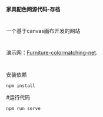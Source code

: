 **家具配色网源代码-存档** 
#
一个基于canvas画布开发的网站
#
演示网：[Furniture-colormatching-net](https://dickson.ink/).
#
安装依赖
```
npm install
```
#运行代码
```
npm run serve
```
